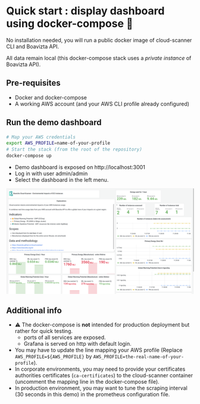 # Quick start : display dashboard using docker-compose 🐳

No installation needed, you will run a public docker image of cloud-scanner CLI and Boavizta API.

All data remain local (this docker-compose stack uses a _private instance_ of Boavizta API).

## Pre-requisites

- Docker and docker-compose
- A working AWS account (and your AWS CLI profile already configured)

## Run the demo dashboard

```sh
# Map your AWS credentials
export AWS_PROFILE=name-of-your-profile
# Start the stack (from the root of the repository)
docker-compose up
```

- Demo dashboard is exposed on http://localhost:3001 
- Log in with user admin/admin
- Select the dashboard in the left menu.

![Demo dashboard exposing cloud scanner metrics](../images/CS-dashboard.png "A example dashboard rendering cloud scanner metrics")

## Additional info

- ⚠ The docker-compose is **not** intended  for production deployment but rather for quick testing.
  - ports of all services are exposed.
  - Grafana is served on http with default login.
- You may have to update the line mapping your AWS profile (Replace `AWS_PROFILE=${AWS_PROFILE}` by `AWS_PROFILE=the-real-name-of-your-profile`).
- In corporate environments, you may need to provide your certificates authorities certificates (`ca-certificates`) to the cloud-scanner container (uncomment the mapping line in the docker-compose file).
- In production environment, you may want to tune the scraping interval (30 seconds in this demo) in the prometheus configuration file.
